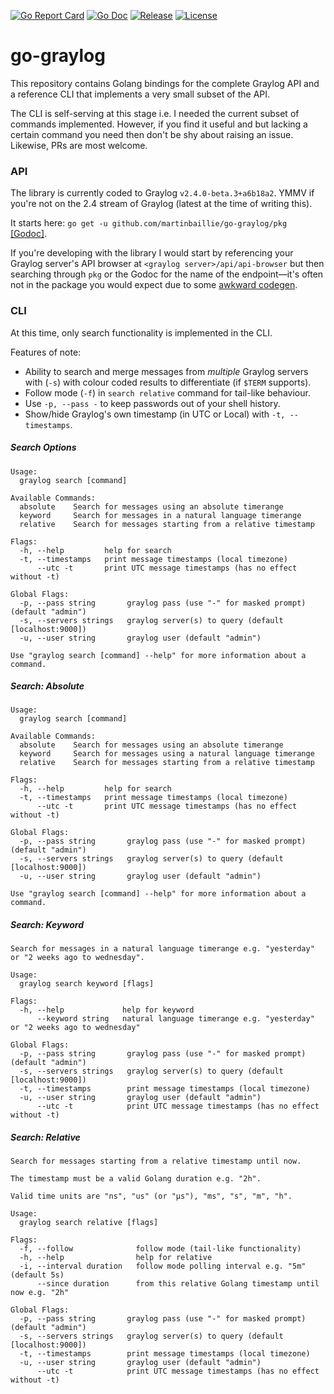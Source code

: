 [![Go Report Card](https://goreportcard.com/badge/github.com/martinbaillie/go-graylog?style=flat-square)](https://goreportcard.com/report/github.com/martinbaillie/go-graylog)
[![Go Doc](https://img.shields.io/badge/godoc-reference-blue.svg?style=flat-square)](http://godoc.org/github.com/martinbaillie/go-graylog)
[![Release](https://img.shields.io/github/release/golang-standards/project-layout.svg?style=flat-square)](https://github.com/martinbaillie/go-graylog/releases/latest)
[![License](https://img.shields.io/badge/license-BSD-brightgreen.svg?style=flat-square)](/LICENSE)

# go-graylog

This repository contains Golang bindings for the complete Graylog API and a reference CLI that implements a very small subset of the API.

The CLI is self-serving at this stage i.e. I needed the current subset of commands implemented. However, if you find it useful and but lacking a certain command you need then don't be shy about raising an issue. Likewise, PRs are most welcome.

### API
The library is currently coded to Graylog `v2.4.0-beta.3+a6b18a2`. YMMV if you're not on the 2.4 stream of Graylog (latest at the time of writing this).

It starts here: `go get -u github.com/martinbaillie/go-graylog/pkg` [[Godoc]](https://godoc.org/github.com/martinbaillie/go-graylog/pkg).

If you're developing with the library I would start by referencing your Graylog server's API browser at `<graylog server>/api/api-browser` but then searching through `pkg` or the Godoc for the name of the endpoint—it's often not in the package you would expect due to some [awkward codegen](./api/README.md).

### CLI

At this time, only search functionality is implemented in the CLI.

Features of note:

- Ability to search and merge messages from *multiple* Graylog servers with (`-s`) with colour coded results to differentiate (if `$TERM` supports).
- Follow mode (`-f`) in `search relative` command for tail-like behaviour.
- Use `-p, --pass -` to keep passwords out of your shell history.
- Show/hide Graylog's own timestamp (in UTC or Local) with `-t, --timestamps`.

##### Search Options
```
Usage:
  graylog search [command]

Available Commands:
  absolute    Search for messages using an absolute timerange
  keyword     Search for messages in a natural language timerange
  relative    Search for messages starting from a relative timestamp

Flags:
  -h, --help         help for search
  -t, --timestamps   print message timestamps (local timezone)
      --utc -t       print UTC message timestamps (has no effect without -t)

Global Flags:
  -p, --pass string       graylog pass (use "-" for masked prompt) (default "admin")
  -s, --servers strings   graylog server(s) to query (default [localhost:9000])
  -u, --user string       graylog user (default "admin")

Use "graylog search [command] --help" for more information about a command.
```

##### Search: Absolute
```
Usage:
  graylog search [command]

Available Commands:
  absolute    Search for messages using an absolute timerange
  keyword     Search for messages using a natural language timerange
  relative    Search for messages starting from a relative timestamp

Flags:
  -h, --help         help for search
  -t, --timestamps   print message timestamps (local timezone)
      --utc -t       print UTC message timestamps (has no effect without -t)

Global Flags:
  -p, --pass string       graylog pass (use "-" for masked prompt) (default "admin")
  -s, --servers strings   graylog server(s) to query (default [localhost:9000])
  -u, --user string       graylog user (default "admin")

Use "graylog search [command] --help" for more information about a command.
```

##### Search: Keyword
```
Search for messages in a natural language timerange e.g. "yesterday" or "2 weeks ago to wednesday".

Usage:
  graylog search keyword [flags]

Flags:
  -h, --help             help for keyword
      --keyword string   natural language timerange e.g. "yesterday" or "2 weeks ago to wednesday"

Global Flags:
  -p, --pass string       graylog pass (use "-" for masked prompt) (default "admin")
  -s, --servers strings   graylog server(s) to query (default [localhost:9000])
  -t, --timestamps        print message timestamps (local timezone)
  -u, --user string       graylog user (default "admin")
      --utc -t            print UTC message timestamps (has no effect without -t)
```

##### Search: Relative
```
Search for messages starting from a relative timestamp until now.

The timestamp must be a valid Golang duration e.g. "2h".

Valid time units are "ns", "us" (or "µs"), "ms", "s", "m", "h".

Usage:
  graylog search relative [flags]

Flags:
  -f, --follow              follow mode (tail-like functionality)
  -h, --help                help for relative
  -i, --interval duration   follow mode polling interval e.g. "5m" (default 5s)
      --since duration      from this relative Golang timestamp until now e.g. "2h"

Global Flags:
  -p, --pass string       graylog pass (use "-" for masked prompt) (default "admin")
  -s, --servers strings   graylog server(s) to query (default [localhost:9000])
  -t, --timestamps        print message timestamps (local timezone)
  -u, --user string       graylog user (default "admin")
      --utc -t            print UTC message timestamps (has no effect without -t)
```

